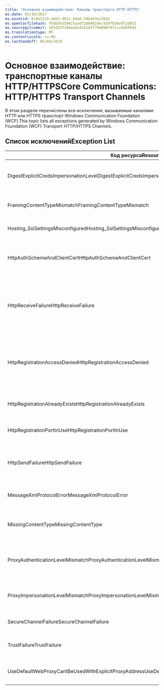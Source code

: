 ```yaml
---
title: 'Основное взаимодействие: Каналы транспорта HTTP-HTTPS'
ms.date: 03/30/2017
ms.assetid: 6c0a23c9-a663-461c-bdab-58b4d3e23642
ms.openlocfilehash: fbdb5b350425aad7108402dec939f036e971d053
ms.sourcegitcommit: 3d5d33f384eeba41b2dff79d096f47ccc8d8f03d
ms.translationtype: MT
ms.contentlocale: ru-RU
ms.lasthandoff: 05/04/2018
---
```

# <a name="core-communications-httphttps-transport-channels"></a><span data-ttu-id="ac8c6-102">Основное взаимодействие: транспортные каналы HTTP/HTTPS</span><span class="sxs-lookup"><span data-stu-id="ac8c6-102">Core Communications: HTTP/HTTPS Transport Channels</span></span>
<span data-ttu-id="ac8c6-103">В этом разделе перечислены все исключения, вызываемые каналами HTTP или HTTPS транспорт Windows Communication Foundation (WCF).</span><span class="sxs-lookup"><span data-stu-id="ac8c6-103">This topic lists all exceptions generated by Windows Communication Foundation (WCF) Transport HTTP/HTTPS Channels.</span></span>  
  
## <a name="exception-list"></a><span data-ttu-id="ac8c6-104">Список исключений</span><span class="sxs-lookup"><span data-stu-id="ac8c6-104">Exception List</span></span>  
  
|<span data-ttu-id="ac8c6-105">Код ресурса</span><span class="sxs-lookup"><span data-stu-id="ac8c6-105">Resource Code</span></span>|<span data-ttu-id="ac8c6-106">Строка ресурса</span><span class="sxs-lookup"><span data-stu-id="ac8c6-106">Resource String</span></span>|  
|-------------------|---------------------|  
|<span data-ttu-id="ac8c6-107">DigestExplicitCredsImpersonationLevel</span><span class="sxs-lookup"><span data-stu-id="ac8c6-107">DigestExplicitCredsImpersonationLevel</span></span>|<span data-ttu-id="ac8c6-108">Задан указанный уровень олицетворения.</span><span class="sxs-lookup"><span data-stu-id="ac8c6-108">The specified impersonation level was specified.</span></span> <span data-ttu-id="ac8c6-109">При использовании с явно указанными учетными данными дайджест-проверка подлинности HTTP поддерживает только уровень 'Олицетворение'.</span><span class="sxs-lookup"><span data-stu-id="ac8c6-109">HTTP Digest authentication only supports the 'Impersonation' level when used with an explicit credential.</span></span>|  
|<span data-ttu-id="ac8c6-110">FramingContentTypeMismatch</span><span class="sxs-lookup"><span data-stu-id="ac8c6-110">FramingContentTypeMismatch</span></span>|<span data-ttu-id="ac8c6-111">Указанный тип контента не поддерживается заданной службой.</span><span class="sxs-lookup"><span data-stu-id="ac8c6-111">The specified content type was not supported by the specified service.</span></span> <span data-ttu-id="ac8c6-112">Возможно несоответствие привязок клиента и службы.</span><span class="sxs-lookup"><span data-stu-id="ac8c6-112">The client and service bindings may be mismatched.</span></span>|  
|<span data-ttu-id="ac8c6-113">Hosting_SslSettingsMisconfigured</span><span class="sxs-lookup"><span data-stu-id="ac8c6-113">Hosting_SslSettingsMisconfigured</span></span>|<span data-ttu-id="ac8c6-114">Параметры SSL заданной службы не соответствуют одноименным параметрам IIS.</span><span class="sxs-lookup"><span data-stu-id="ac8c6-114">The Secure Sockets Layer settings for the specified service do not match those of the Internet Information Services.</span></span>|  
|<span data-ttu-id="ac8c6-115">HttpAuthSchemeAndClientCert</span><span class="sxs-lookup"><span data-stu-id="ac8c6-115">HttpAuthSchemeAndClientCert</span></span>|<span data-ttu-id="ac8c6-116">Фабрика прослушивателя HTTPS настроена на запрос сертификата клиента и указанной схемы проверки подлинности.</span><span class="sxs-lookup"><span data-stu-id="ac8c6-116">The HTTPS listener factory was configured to require a client certificate and the specified authentication scheme.</span></span> <span data-ttu-id="ac8c6-117">Однако единовременно можно запросить только один тип проверки подлинности.</span><span class="sxs-lookup"><span data-stu-id="ac8c6-117">However, only one form of client authentication can be required at one time.</span></span>|  
|<span data-ttu-id="ac8c6-118">HttpReceiveFailure</span><span class="sxs-lookup"><span data-stu-id="ac8c6-118">HttpReceiveFailure</span></span>|<span data-ttu-id="ac8c6-119">При получении HTTP-ответа заданным объектом возникла ошибка.</span><span class="sxs-lookup"><span data-stu-id="ac8c6-119">An error occurred while receiving the HTTP response to the specified.</span></span> <span data-ttu-id="ac8c6-120">Привязка конечной точки службы, возможно, не использует протокол HTTP.</span><span class="sxs-lookup"><span data-stu-id="ac8c6-120">The service endpoint binding may not be using the HTTP protocol.</span></span> <span data-ttu-id="ac8c6-121">Также возможно, что контекст HTTP-запроса был завершен сервером вследствие завершения работы службы.</span><span class="sxs-lookup"><span data-stu-id="ac8c6-121">Another possibility is that an HTTP request context was terminated by the server because of a service shutting down.</span></span> <span data-ttu-id="ac8c6-122">Дополнительные сведения см. в журналах сервера.</span><span class="sxs-lookup"><span data-stu-id="ac8c6-122">See the server logs for more details.</span></span>|  
|<span data-ttu-id="ac8c6-123">HttpRegistrationAccessDenied</span><span class="sxs-lookup"><span data-stu-id="ac8c6-123">HttpRegistrationAccessDenied</span></span>|<span data-ttu-id="ac8c6-124">HTTP не удается зарегистрировать указанный URL-адрес.</span><span class="sxs-lookup"><span data-stu-id="ac8c6-124">HTTP cannot register the specified URL.</span></span> <span data-ttu-id="ac8c6-125">Процесс имеет права доступа к этому пространству имен (в разделе http://msdn.microsoft.com/library/default.asp?url=/library/http/http/namespace_reservations_registrations_and_routing.asp подробные сведения).</span><span class="sxs-lookup"><span data-stu-id="ac8c6-125">Your process does not have access rights to this namespace (see http://msdn.microsoft.com/library/default.asp?url=/library/http/http/namespace_reservations_registrations_and_routing.asp for details).</span></span>|  
|<span data-ttu-id="ac8c6-126">HttpRegistrationAlreadyExists</span><span class="sxs-lookup"><span data-stu-id="ac8c6-126">HttpRegistrationAlreadyExists</span></span>|<span data-ttu-id="ac8c6-127">HTTP не удается зарегистрировать указанный URL-адрес.</span><span class="sxs-lookup"><span data-stu-id="ac8c6-127">HTTP cannot register the specified URL.</span></span> <span data-ttu-id="ac8c6-128">Другое приложение уже зарегистрировало данный URL-адрес в HTTP.SYS.</span><span class="sxs-lookup"><span data-stu-id="ac8c6-128">Another application already registered this URL with HTTP.SYS.</span></span>|  
|<span data-ttu-id="ac8c6-129">HttpRegistrationPortInUse</span><span class="sxs-lookup"><span data-stu-id="ac8c6-129">HttpRegistrationPortInUse</span></span>|<span data-ttu-id="ac8c6-130">HTTP не удается зарегистрировать указанный URL-адрес - указанный TCP-порт используется другим приложением.</span><span class="sxs-lookup"><span data-stu-id="ac8c6-130">HTTP cannot register the specified URL because the specified TCP port is being used by another application.</span></span>|  
|<span data-ttu-id="ac8c6-131">HttpSendFailure</span><span class="sxs-lookup"><span data-stu-id="ac8c6-131">HttpSendFailure</span></span>|<span data-ttu-id="ac8c6-132">При выполнении HTTP-запроса для заданного объекта возникла ошибка.</span><span class="sxs-lookup"><span data-stu-id="ac8c6-132">An error occurred while making the HTTP request to the specified.</span></span> <span data-ttu-id="ac8c6-133">Убедитесь, что причиной не является несоответствие привязок безопасности.</span><span class="sxs-lookup"><span data-stu-id="ac8c6-133">Ensure that the cause is not a security binding mismatch.</span></span> <span data-ttu-id="ac8c6-134">Также убедитесь, что служба не настроена для SSL.</span><span class="sxs-lookup"><span data-stu-id="ac8c6-134">Also ensure that the service is not configured for Secure Sockets Layer.</span></span>|  
|<span data-ttu-id="ac8c6-135">MessageXmlProtocolError</span><span class="sxs-lookup"><span data-stu-id="ac8c6-135">MessageXmlProtocolError</span></span>|<span data-ttu-id="ac8c6-136">Возникла ошибка сообщения XML, полученного из сети.</span><span class="sxs-lookup"><span data-stu-id="ac8c6-136">A problem occurred with the XML that was received from the network.</span></span> <span data-ttu-id="ac8c6-137">Дополнительные сведения см. в описании внутреннего исключения.</span><span class="sxs-lookup"><span data-stu-id="ac8c6-137">See the inner exception for more details.</span></span>|  
|<span data-ttu-id="ac8c6-138">MissingContentType</span><span class="sxs-lookup"><span data-stu-id="ac8c6-138">MissingContentType</span></span>|<span data-ttu-id="ac8c6-139">Принимающий объект возвратил ошибку, указывающую, что тип контента отсутствовал в запросе к заданному объекту.</span><span class="sxs-lookup"><span data-stu-id="ac8c6-139">The receiver returned an error that indicates that the content type was missing on the request to the specified.</span></span> <span data-ttu-id="ac8c6-140">Дополнительные сведения см. в описании внутреннего исключения.</span><span class="sxs-lookup"><span data-stu-id="ac8c6-140">See the inner exception for more information.</span></span>|  
|<span data-ttu-id="ac8c6-141">ProxyAuthenticationLevelMismatch</span><span class="sxs-lookup"><span data-stu-id="ac8c6-141">ProxyAuthenticationLevelMismatch</span></span>|<span data-ttu-id="ac8c6-142">Учетные данные проверки подлинности прокси-сервера HTTP определяют требование взаимной проверки подлинности, которое строже требования проверки подлинности целевого сервера.</span><span class="sxs-lookup"><span data-stu-id="ac8c6-142">The HTTP proxy authentication credential specified a mutual authentication requirement that is stricter than the requirement for the target server authentication.</span></span>|  
|<span data-ttu-id="ac8c6-143">ProxyImpersonationLevelMismatch</span><span class="sxs-lookup"><span data-stu-id="ac8c6-143">ProxyImpersonationLevelMismatch</span></span>|<span data-ttu-id="ac8c6-144">Учетные данные проверки подлинности прокси-сервера HTTP определяют ограничение уровня олицетворения, которое строже ограничения проверки подлинности целевого сервера.</span><span class="sxs-lookup"><span data-stu-id="ac8c6-144">The HTTP proxy authentication credential specified an impersonation level restriction that is stricter than the restriction for the target server authentication.</span></span>|  
|<span data-ttu-id="ac8c6-145">SecureChannelFailure</span><span class="sxs-lookup"><span data-stu-id="ac8c6-145">SecureChannelFailure</span></span>|<span data-ttu-id="ac8c6-146">Не удается установить безопасный канал SSL или TLS с указанным центром.</span><span class="sxs-lookup"><span data-stu-id="ac8c6-146">A secure channel cannot be established for Secure Socket Layer/Transport Layer Security with the specified authority.</span></span>|  
|<span data-ttu-id="ac8c6-147">TrustFailure</span><span class="sxs-lookup"><span data-stu-id="ac8c6-147">TrustFailure</span></span>|<span data-ttu-id="ac8c6-148">Не удается установить отношение доверия для безопасного канала SSL или TLS с указанным центром.</span><span class="sxs-lookup"><span data-stu-id="ac8c6-148">A trust relationship cannot be established for the Secure Socket Layer/ Transport Layer Security secure channel with the specified authority.</span></span>|  
|<span data-ttu-id="ac8c6-149">UseDefaultWebProxyCantBeUsedWithExplicitProxyAddress</span><span class="sxs-lookup"><span data-stu-id="ac8c6-149">UseDefaultWebProxyCantBeUsedWithExplicitProxyAddress</span></span>|<span data-ttu-id="ac8c6-150">В элементе HttpTransportBinding нельзя явно задать адрес прокси-сервера, а также нельзя задать для параметра UseDefaultWebProxy значение true.</span><span class="sxs-lookup"><span data-stu-id="ac8c6-150">You cannot specify an explicit proxy address as well as UseDefaultWebProxy=true in your HttpTransportBinding element.</span></span>|
